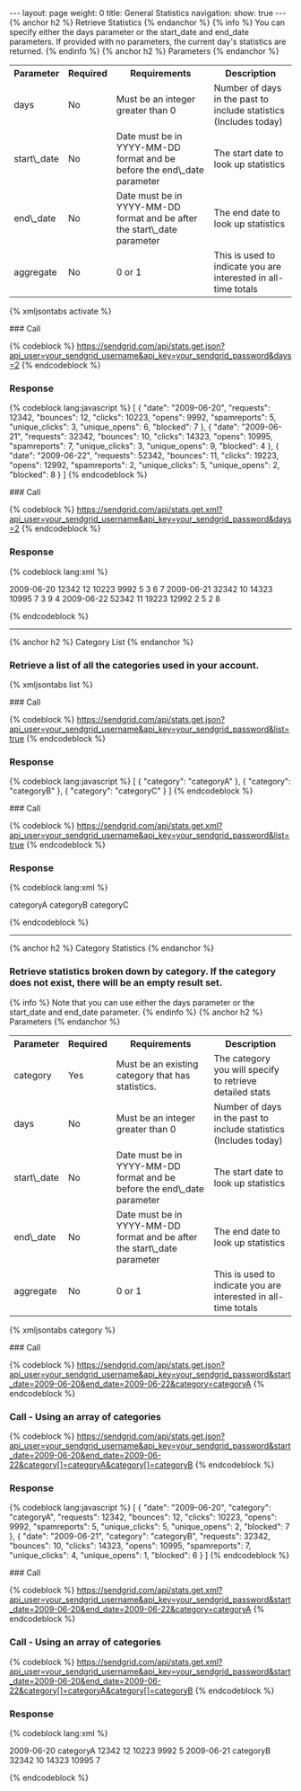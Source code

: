--- layout: page weight: 0 title: General Statistics navigation: show:
true --- {% anchor h2 %} Retrieve Statistics {% endanchor %} {% info %}
You can specify either the days parameter or the start\_date and
end\_date parameters. If provided with no parameters, the current day's
statistics are returned. {% endinfo %} {% anchor h2 %} Parameters {%
endanchor %}

<table class="table table-bordered table-striped">
   <tbody>
      <tr>
         <th>Parameter</th>
         <th>Required</th>
         <th>Requirements</th>
         <th>Description</th>
      </tr>
      <tr>
         <td>days</td>
         <td>No</td>
         <td>Must be an integer greater than 0</td>
         <td>Number of days in the past to include statistics (Includes today)</td>
      </tr>
      <tr>
         <td>start\_date</td>
         <td>No</td>
         <td>Date must be in YYYY-MM-DD format and be before the end\_date parameter</td>
         <td>The start date to look up statistics</td>
      </tr>
      <tr>
         <td>end\_date</td>
         <td>No</td>
         <td>Date must be in YYYY-MM-DD format and be after the start\_date parameter</td>
         <td>The end date to look up statistics</td>
      </tr>
      <tr>
         <td>aggregate</td>
         <td>No</td>
         <td>0 or 1</td>
         <td>This is used to indicate you are interested in all-time totals</td>
      </tr>
   </tbody>
</table>

{% xmljsontabs activate %}

<div class="tab-content">
<div class="tab-pane active" id="activate-json">
### Call

{% codeblock %}
https://sendgrid.com/api/stats.get.json?api_user=your_sendgrid_username&api_key=your_sendgrid_password&days=2
{% endcodeblock %}

### Response

{% codeblock lang:javascript %}
[
  {
    "date": "2009-06-20",
    "requests": 12342,
    "bounces": 12,
    "clicks": 10223,
    "opens": 9992,
    "spamreports": 5,
    "unique_clicks": 3,
    "unique_opens": 6,
    "blocked": 7
  },
  {
    "date": "2009-06-21",
    "requests": 32342,
    "bounces": 10,
    "clicks": 14323,
    "opens": 10995,
    "spamreports": 7,
    "unique_clicks": 3,
    "unique_opens": 9,
    "blocked": 4
  },
  {
    "date": "2009-06-22",
    "requests": 52342,
    "bounces": 11,
    "clicks": 19223,
    "opens": 12992,
    "spamreports": 2,
    "unique_clicks": 5,
    "unique_opens": 2,
    "blocked": 8
  }
]
{% endcodeblock %}

</div>
<div class="tab-pane" id="activate-xml">
### Call

{% codeblock %}
https://sendgrid.com/api/stats.get.xml?api_user=your_sendgrid_username&api_key=your_sendgrid_password&days=2
{% endcodeblock %}

### Response

{% codeblock lang:xml %}
<?xml version="1.0" encoding="ISO-8859-1"?>

<stats>
   <day>
      <date>2009-06-20</date>
      <requests>12342</requests>
      <bounces>12</bounces>
      <clicks>10223</clicks>
      <opens>9992</opens>
      <spamreports>5</spamreports>
      <unique_clicks>3</unique_clicks>
      <unique_opens>6</unique_opens>
      <blocked>7</blocked>
   </day>
   <day>
      <date>2009-06-21</date>
      <requests>32342</requests>
      <bounces>10</bounces>
      <clicks>14323</clicks>
      <opens>10995</opens>
      <spamreports>7</spamreports>
      <unique_clicks>3</unique_clicks>
      <unique_opens>9</unique_opens>
      <blocked>4</blocked>
   </day>
   <day>
      <date>2009-06-22</date>
      <requests>52342</requests>
      <bounces>11</bounces>
      <clicks>19223</clicks>
      <opens>12992</opens>
      <spamreports>2</spamreports>
      <unique_clicks>5</unique_clicks>
      <unique_opens>2</unique_opens>
      <blocked>8</blocked>
   </day>
</stats>

{% endcodeblock %}

</div>
</div>

* * * * *

{% anchor h2 %} Category List {% endanchor %}

### Retrieve a list of all the categories used in your account.

{% xmljsontabs list %}

<div class="tab-content">
<div class="tab-pane active" id="list-json">
### Call

{% codeblock %}
https://sendgrid.com/api/stats.get.json?api_user=your_sendgrid_username&api_key=your_sendgrid_password&list=true
{% endcodeblock %}

### Response

{% codeblock lang:javascript %}
[
  {
    "category": "categoryA"
  },
  {
    "category": "categoryB"
  },
  {
    "category": "categoryC"
  }
]
{% endcodeblock %}

</div>
<div class="tab-pane" id="list-xml">
### Call

{% codeblock %}
https://sendgrid.com/api/stats.get.xml?api_user=your_sendgrid_username&api_key=your_sendgrid_password&list=true
{% endcodeblock %}

### Response

{% codeblock lang:xml %}
<?xml version="1.0" encoding="ISO-8859-1"?>

<categories>
   <category>categoryA</category>
   <category>categoryB</category>
   <category>categoryC</category>
</categories>

{% endcodeblock %}

</div>
</div>

* * * * *

{% anchor h2 %} Category Statistics {% endanchor %}

### Retrieve statistics broken down by category. If the category does not exist, there will be an empty result set.

{% info %} Note that you can use either the days parameter or the
start\_date and end\_date parameter. {% endinfo %} {% anchor h2 %}
Parameters {% endanchor %}

<table class="table table-bordered table-striped">
   <tbody>
      <tr>
         <th>Parameter</th>
         <th>Required</th>
         <th>Requirements</th>
         <th>Description</th>
      </tr>
      <tr>
         <td>category</td>
         <td>Yes</td>
         <td>Must be an existing category that has statistics.</td>
         <td>The category you will specify to retrieve detailed stats</td>
      </tr>
      <tr>
         <td>days</td>
         <td>No</td>
         <td>Must be an integer greater than 0</td>
         <td>Number of days in the past to include statistics (Includes today)</td>
      </tr>
      <tr>
         <td>start\_date</td>
         <td>No</td>
         <td>Date must be in YYYY-MM-DD format and be before the end\_date parameter</td>
         <td>The start date to look up statistics</td>
      </tr>
      <tr>
         <td>end\_date</td>
         <td>No</td>
         <td>Date must be in YYYY-MM-DD format and be after the start\_date parameter</td>
         <td>The end date to look up statistics</td>
      </tr>
      <tr>
         <td>aggregate</td>
         <td>No</td>
         <td>0 or 1</td>
         <td>This is used to indicate you are interested in all-time totals</td>
      </tr>
   </tbody>
</table>

{% xmljsontabs category %}

<div class="tab-content">
<div class="tab-pane active" id="category-json">
### Call

{% codeblock %}
https://sendgrid.com/api/stats.get.json?api_user=your_sendgrid_username&api_key=your_sendgrid_password&start_date=2009-06-20&end_date=2009-06-22&category=categoryA
{% endcodeblock %}

### Call - Using an array of categories

{% codeblock %}
https://sendgrid.com/api/stats.get.json?api_user=your_sendgrid_username&api_key=your_sendgrid_password&start_date=2009-06-20&end_date=2009-06-22&category[]=categoryA&category[]=categoryB
{% endcodeblock %}

### Response

{% codeblock lang:javascript %}
[
  {
    "date": "2009-06-20",
    "category": "categoryA",
    "requests": 12342,
    "bounces": 12,
    "clicks": 10223,
    "opens": 9992,
    "spamreports": 5,
    "unique_clicks": 5,
    "unique_opens": 2,
    "blocked": 7
  },
  {
    "date": "2009-06-21",
    "category": "categoryB",
    "requests": 32342,
    "bounces": 10,
    "clicks": 14323,
    "opens": 10995,
    "spamreports": 7,
    "unique_clicks": 4,
    "unique_opens": 1,
    "blocked": 6
  }
]
{% endcodeblock %}

</div>
<div class="tab-pane" id="category-xml">
### Call

{% codeblock %}
https://sendgrid.com/api/stats.get.xml?api_user=your_sendgrid_username&api_key=your_sendgrid_password&start_date=2009-06-20&end_date=2009-06-22&category=categoryA
{% endcodeblock %}

### Call - Using an array of categories

{% codeblock %}
https://sendgrid.com/api/stats.get.xml?api_user=your_sendgrid_username&api_key=your_sendgrid_password&start_date=2009-06-20&end_date=2009-06-22&category[]=categoryA&category[]=categoryB
{% endcodeblock %}

### Response

{% codeblock lang:xml %}
<?xml version="1.0" encoding="ISO-8859-1"?>

<stats>
   <day>
      <date>2009-06-20</date>
      <category>categoryA</category>
      <requests>12342</requests>
      <bounces>12</bounces>
      <clicks>10223</clicks>
      <opens>9992</opens>
      <spamreports>5</spamreports>
   </day>
   <day>
      <date>2009-06-21</date>
      <category>categoryB</category>
      <requests>32342</requests>
      <bounces>10</bounces>
      <clicks>14323</clicks>
      <opens>10995</opens>
      <spamreports>7</spamreports>
   </day>
</stats>

{% endcodeblock %}

</div>
</div>

